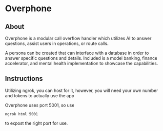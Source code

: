 # Overphone

## About
Overphone is a modular call overflow handler which utilizes AI to answer questions, assist users in operations, or route calls. 

A persona can be created that can interface with a database in order to answer specific questions and details. Included is a model banking, finance accelerator, and mental health implementation to showcase the capabilities.

## Instructions
Utilizing ngrok, you can host for it, however, you will need your own number and tokens to actually use the app

Overphone uses port 5001, so use

`ngrok html 5001`

to expost the right port for use.
